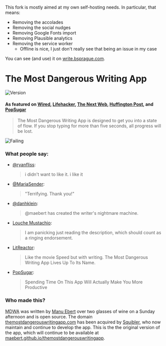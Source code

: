 This fork is mostly aimed at my own self-hosting needs. In particular, that means:

- Removing the accolades
- Removing the social nudges
- Removing Google Fonts import
- Removing Plausible analytics
- Removing the service worker
  - Offline is nice, I just don't really see that being an issue in my case

You can see (and use) it on [write.bsprague.com](https://write.bsprague.com).

# The Most Dangerous Writing App

![Version](https://img.shields.io/github/package-json/v/maebert/themostdangerouswritingapp.svg?color=F45653&style=popout-square&logo=data:image/png;base64,iVBORw0KGgoAAAANSUhEUgAAAIAAAACAAQMAAAD58POIAAAABGdBTUEAALGPC/xhBQAAAAFzUkdCAK7OHOkAAAAGUExURfRWU//++ixAmzsAAAAqSURBVEjHY2AYBYRA/X84+DfkBX7AfCU/KjAqMCowKjAYBYZRiTsK8AEAVGnHUCe0//MAAAAASUVORK5CYII=)

#### As featured on [Wired](https://www.wired.com/2016/03/sadistic-writing-app-deletes-work-stop-typing/), [Lifehacker](https://lifehacker.com/the-most-dangerous-writing-app-destroys-your-progress-1762981262), [The Next Web](https://thenextweb.com/apps/2016/03/07/this-writing-app-will-delete-your-work-if-you-stop-typing/), [Huffington Post](http://web.archive.org/web/20170422133042/http://www.huffingtonpost.com/2016/03/07/the-most-dangerous-writing-app-is-a-terrifying-productivity-tool_n_9399844.html), and [PopSugar](https://me.popsugar.com/technology/Why-Most-Dangerous-Writing-App-Make-You-More-Productive-40420571)

> The Most Dangerous Writing App is designed to get you into a state of flow.
> If you stop typing for more than five seconds, all progress will be lost.

![Failing](https://cloud.githubusercontent.com/assets/1047165/19895307/94ca8e02-a050-11e6-95d0-42a3fd58437b.gif)

### What people say:

* [@ryanfliss](https://twitter.com/ryanfliss/status/704389331067150337):

  > i didn't want to like it. i like it
* [@MariaSender](https://twitter.com/MariaSender/status/704705285219336192):

  >"Terrifying. Thank you!"
* [@danhklein](https://twitter.com/danhklein/status/704701084908978176):

  > @maebert has created the writer's nightmare machine.
* [Louche Mustachio](http://www.metafilter.com/157549/The-Most-Frustrating-Writing-Webpage#6422455):

  > I am panicking just reading the description, which should count as a ringing endorsement.

* [LitReactor](https://twitter.com/LitReactor/status/706937232863719424):

  > Like the movie Speed but with writing. The Most Dangerous Writing App Lives Up To Its Name.

* [PopSugar](https://me.popsugar.com/technology/Why-Most-Dangerous-Writing-App-Make-You-More-Productive-40420571):

  > Spending Time On This App Will Actually Make You More Productive

### Who made this?

<abbr title="The Most Dangerous Writing App">MDWA</abbr> was written by [Manu Ebert](https://www.twitter.com/maebert) over two glasses of wine on a Sunday afternoon and is open source. The domain [themostdangerouswritingapp.com](http://themostdangerouswritingapp.com) has been acquired by [Squibler](https://www.squibler.io), who now maintain and continue to develop the app. This is the the original version of the app, which will continue to be available at [maebert.github.io/themostdangerouswritingapp](https://maebert.github.io/themostdangerouswritingapp).
